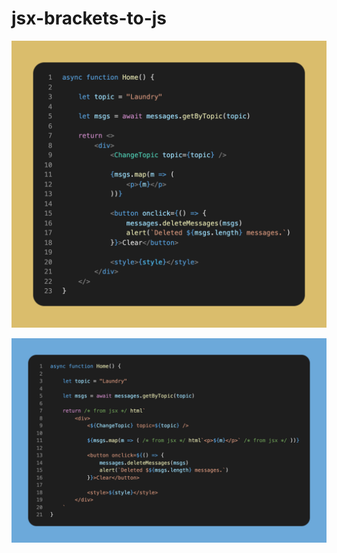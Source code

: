 # jsx-brackets-to-js
  
![JSX file showing a simple component](./img-pre-conversion.png "Write, serve JSX files directly, client-side conversion.")


![JS file created when the client loads the JSX file](./img-auto-conversion.png "The JSX is converted into a simple tagged template literal.")
